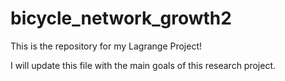 # bicycle_network_growth2

This is the repository for my Lagrange Project!

I will update this file with the main goals of this research project.
